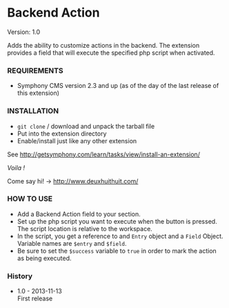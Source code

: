 # Backend Action #

Version: 1.0

Adds the ability to customize actions in the backend.
The extension provides a field that will execute the specified php script when activated.

### REQUIREMENTS ###

- Symphony CMS version 2.3 and up (as of the day of the last release of this extension)

### INSTALLATION ###

- `git clone` / download and unpack the tarball file
- Put into the extension directory
- Enable/install just like any other extension

See <http://getsymphony.com/learn/tasks/view/install-an-extension/>

*Voila !*

Come say hi! -> <http://www.deuxhuithuit.com/>

### HOW TO USE ###

- Add a Backend Action field to your section.
- Set up the php script you want to execute when the button is pressed. The script location is relative to the workspace.
- In the script, you get a reference to and `Entry` object and a `Field` Object. Variable names are `$entry` and `$field`.
- Be sure to set the `$success` variable to `true` in order to mark the action as being executed.

### History ###

- 1.0 - 2013-11-13    
  First release  